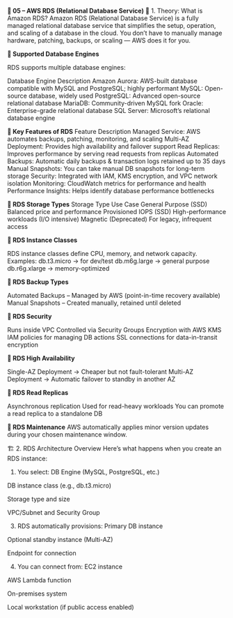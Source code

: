 **🧠 05 – AWS RDS (Relational Database Service)**
📘 1. Theory: What is Amazon RDS?
  Amazon RDS (Relational Database Service) is a fully managed relational database service that simplifies the setup, operation, and scaling of a database in the     cloud.
You don’t have to manually manage hardware, patching, backups, or scaling — AWS does it for you.

**🔹 Supported Database Engines**

RDS supports multiple database engines:

Database Engine   	Description
Amazon Aurora:	   AWS-built database compatible with MySQL and PostgreSQL; highly performant
MySQL:	           Open-source database, widely used
PostgreSQL:	       Advanced open-source relational database
MariaDB:	         Community-driven MySQL fork
Oracle:            Enterprise-grade relational database
SQL Server:	       Microsoft’s relational database engine

**🔹 Key Features of RDS**
Feature	                            Description
Managed Service:	              AWS automates backups, patching, monitoring, and scaling
Multi-AZ Deployment:	          Provides high availability and failover support
Read Replicas:                  Improves performance by serving read requests from replicas
Automated Backups:            	Automatic daily backups & transaction logs retained up to 35 days
Manual Snapshots:              	You can take manual DB snapshots for long-term storage
Security:                       Integrated with IAM, KMS encryption, and VPC network isolation
Monitoring:                     CloudWatch metrics for performance and health
Performance Insights:          	Helps identify database performance bottlenecks

**🔹 RDS Storage Types**
Storage Type	                      Use Case
General Purpose (SSD)	            Balanced price and performance
Provisioned IOPS (SSD)	          High-performance workloads (I/O intensive)
Magnetic (Deprecated)	            For legacy, infrequent access

**🔹 RDS Instance Classes**

RDS instance classes define CPU, memory, and network capacity.
Examples:
    db.t3.micro → for dev/test
    db.m6g.large → general purpose
    db.r6g.xlarge → memory-optimized

**🔹 RDS Backup Types**

Automated Backups – Managed by AWS (point-in-time recovery available)
Manual Snapshots – Created manually, retained until deleted

**🔹 RDS Security**

Runs inside VPC
Controlled via Security Groups
Encryption with AWS KMS
IAM policies for managing DB actions
SSL connections for data-in-transit encryption

**🔹 RDS High Availability**

Single-AZ Deployment → Cheaper but not fault-tolerant
Multi-AZ Deployment → Automatic failover to standby in another AZ

**🔹 RDS Read Replicas**

Asynchronous replication
Used for read-heavy workloads
You can promote a read replica to a standalone DB

**🔹 RDS Maintenance**
AWS automatically applies minor version updates during your chosen maintenance window.

🏗️ 2. RDS Architecture Overview
Here’s what happens when you create an RDS instance:

1. You select:
  DB Engine (MySQL, PostgreSQL, etc.)

  DB instance class (e.g., db.t3.micro)
  
  Storage type and size
  
  VPC/Subnet and Security Group

3. RDS automatically provisions:
  Primary DB instance

  Optional standby instance (Multi-AZ)
  
  Endpoint for connection

4. You can connect from:
  EC2 instance

  AWS Lambda function
  
  On-premises system
  
  Local workstation (if public access enabled)
